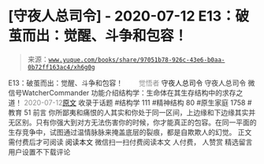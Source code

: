 # [守夜人总司令] - 2020-07-12 E13：破茧而出：觉醒、斗争和包容！

> 来源：[`www.yuque.com/books/share/97051b78-926c-43e6-b0aa-0b72ff163ac4/xh6g0g`](https://www.yuque.com/books/share/97051b78-926c-43e6-b0aa-0b72ff163ac4/xh6g0g)

<ne-p id="520f42f3293818f927861ebbd5b15da4_p_0" data-lake-id="520f42f3293818f927861ebbd5b15da4_p_0"><ne-text id="udb2530cb" style="color: rgb(51, 51, 51);">E13：破茧而出：觉醒、斗争和包容！</ne-text></ne-p> <ne-p id="c6eadca36fd62d792cbe360986d016cf" data-lake-id="c6eadca36fd62d792cbe360986d016cf"><ne-text id="u8d6c0de0" ne-fontsize="12" style="color: rgb(255, 255, 255);">原创</ne-text><ne-text id="ufd651372" style="color: rgb(140, 140, 140);">觉悟者</ne-text> <ne-text id="u5a927457" ne-fontsize="14">守夜人总司令</ne-text></ne-p> <ne-p id="dae5714d46b4478b3805c801eec7859d" data-lake-id="dae5714d46b4478b3805c801eec7859d"><ne-text id="u9cb5746f" ne-fontsize="14" ne-bold="true" style="color: rgb(51, 51, 51);">守夜人总司令</ne-text></ne-p> <ne-p id="307d7231c1d0a85388041394993b74d9" data-lake-id="307d7231c1d0a85388041394993b74d9"><ne-text id="ua43d6f86" ne-fontsize="14" style="color: rgb(51, 51, 51);">微信号</ne-text><ne-text id="u8facc29c" ne-fontsize="14" style="color: rgb(51, 51, 51);">WatcherCommander</ne-text></ne-p> <ne-p id="ec8bf6b8a61b8819500132e042cf14a9" data-lake-id="ec8bf6b8a61b8819500132e042cf14a9"><ne-text id="ue47c5712" ne-fontsize="14" style="color: rgb(51, 51, 51);">功能介绍</ne-text><ne-text id="u7942abfa" ne-fontsize="14" style="color: rgb(51, 51, 51);">结构学：生命体在其生存结构中的求存之道！</ne-text></ne-p> <ne-p id="0288abeaba1d308c5c6a276bfdb178df" data-lake-id="0288abeaba1d308c5c6a276bfdb178df"><ne-text id="ua21909b5" style="color: rgb(140, 140, 140);">2020-07-12</ne-text>[<ne-text id="u583053bc" ne-fontsize="14">原文</ne-text>](https://mp.weixin.qq.com/s?__biz=MzAxNDk1NjI2Mw==&mid=2247485416&idx=1&sn=3374140f3a08776aaadab756808db10e&chksm=9b8a2460acfdad76290b72651659583d1aa99da5dbc8a0ac63bdec03c8ca2d1bb447103ef71d&scene=27#wechat_redirect&cpage=182)</ne-p> <ne-p id="25613f027657129274d36e8151c9077d" data-lake-id="25613f027657129274d36e8151c9077d"><ne-text id="u7bb910b8" style="color: rgb(51, 51, 51);">收录于话题</ne-text></ne-p> <ne-p id="8948b4a2e68604c3b6a86a7da1ab98cc" data-lake-id="8948b4a2e68604c3b6a86a7da1ab98cc"><ne-text id="uc8f82223" style="color: rgb(51, 51, 51);">#结构学 111</ne-text></ne-p> <ne-p id="a94a8db73c3d7cbbb7f3ee9a3acc7578" data-lake-id="a94a8db73c3d7cbbb7f3ee9a3acc7578"><ne-text id="u8e65541d" style="color: rgb(51, 51, 51);">#精神结构 80</ne-text></ne-p> <ne-p id="61b1a3663671c4276ec531b2f35f1dd2" data-lake-id="61b1a3663671c4276ec531b2f35f1dd2"><ne-text id="u390bd000" style="color: rgb(51, 51, 51);">#原生家庭 1758</ne-text></ne-p> <ne-p id="f595cc20cd5236360dcba098428ab6e7" data-lake-id="f595cc20cd5236360dcba098428ab6e7"><ne-text id="u2984e90b" style="color: rgb(51, 51, 51);">#教育 51</ne-text></ne-p> <ne-p id="f91123d72ede2bb2cc31faf39578ffea" data-lake-id="f91123d72ede2bb2cc31faf39578ffea"><ne-text id="u3cba3fb0" style="color: rgb(51, 51, 51);">前言</ne-text></ne-p> <ne-p id="fa0c3dd0b9bc5db8b1823f49ab7da3a6" data-lake-id="fa0c3dd0b9bc5db8b1823f49ab7da3a6"><ne-text id="uc7450146" style="color: rgb(51, 51, 51);">你所鄙夷和痛恨的人其实和你处于同一区间，上边缘和下边缘其实并无区别。只有你强大到对方无法伤害你的时候，你才能真正的包容。在同一平面的生存竞争中，试图通过温情脉脉来掩盖底层的裂痕，都是自欺欺人的幻觉。</ne-text></ne-p> <ne-p id="ed4a589ba1c50eabf4c4aaa582cfb27e" data-lake-id="ed4a589ba1c50eabf4c4aaa582cfb27e" ne-alignment="center"><ne-text id="ua034b4bc" style="color: rgb(51, 51, 51);">正文需付费后才可阅读</ne-text></ne-p> <ne-p id="a0a920a043d15d2f5c132f28f8145b9f" data-lake-id="a0a920a043d15d2f5c132f28f8145b9f" ne-alignment="center"><ne-text id="u3c5ad0f8">阅读本文</ne-text></ne-p> <ne-p id="937624b18ba6334e51f825d3bf78bf4e" data-lake-id="937624b18ba6334e51f825d3bf78bf4e" ne-alignment="center"><ne-text id="u9770a2f4" style="color: rgb(51, 51, 51);">微信扫一扫付费阅读本文</ne-text></ne-p> <ne-p id="ea85506790a624b8e6719327df9d5e53" data-lake-id="ea85506790a624b8e6719327df9d5e53" ne-alignment="center"><ne-text id="uf289c5cf" style="color: rgb(51, 51, 51);">人付费</ne-text><ne-text id="u75ffc9c9" ne-fontsize="13" style="color: rgb(51, 51, 51);">， 人赞赏</ne-text></ne-p> <ne-h3 id="EgNQl" data-lake-id="EgNQl"><ne-heading-ext><ne-heading-anchor></ne-heading-anchor><ne-heading-fold></ne-heading-fold></ne-heading-ext><ne-heading-content><ne-text id="uffdf6d83" ne-fontsize="16" style="color: rgb(51, 51, 51);">精选留言</ne-text></ne-heading-content></ne-h3> <ne-p id="d396e39e085f7c1bf06baf39feabef32" data-lake-id="d396e39e085f7c1bf06baf39feabef32"><ne-text id="u4a77c0c0" style="color: rgb(51, 51, 51);">用户设置不下载评论</ne-text></ne-p>